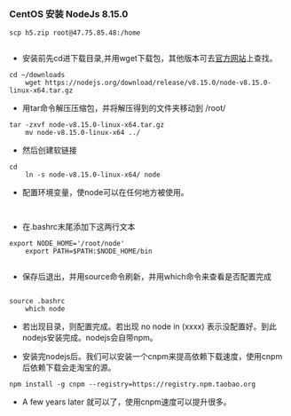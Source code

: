 ### CentOS 安装 NodeJs 8.15.0


```text
scp h5.zip root@47.75.85.48:/home


```

* 安装前先cd进下载目录,并用wget下载包，其他版本可去[官方网站](https://nodejs.org/en/download/releases/)上查找。
```text
cd ~/downloads
	wget https://nodejs.org/download/release/v8.15.0/node-v8.15.0-linux-x64.tar.gz

```
	
* 用tar命令解压压缩包，并将解压得到的文件夹移动到 /root/
```text
tar -zxvf node-v8.15.0-linux-x64.tar.gz 
	mv node-v8.15.0-linux-x64 ../

```
* 然后创建软链接
```text
cd 
	ln -s node-v8.15.0-linux-x64/ node
```	
	

* 配置环境变量，使node可以在任何地方被使用。
```text	vim .bashrc
       	

```


* 在.bashrc末尾添加下这两行文本
```text
export NODE_HOME='/root/node'
	export PATH=$PATH:$NODE_HOME/bin


```
	
* 保存后退出，并用source命令刷新，并用which命令来查看是否配置完成
```text

source .bashrc
	which node
```	
	

* 若出现目录，则配置完成。若出现 no node in (xxxx) 表示没配置好。到此nodejs安装完成。nodejs会自带npm。

* 安装完nodejs后。我们可以安装一个cnpm来提高依赖下载速度，使用cnpm后依赖下载会走淘宝的源。
```text
npm install -g cnpm --registry=https://registry.npm.taobao.org

```

* A few years later 就可以了，使用cnpm速度可以提升很多。